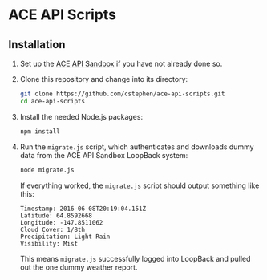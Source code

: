 # ACE API Scripts

## Installation

1. Set up the [ACE API Sandbox](https://github.com/cstephen/ace-api-sandbox) if you have not already done so.

1. Clone this repository and change into its directory:

   ```bash
   git clone https://github.com/cstephen/ace-api-scripts.git
   cd ace-api-scripts
   ```

1. Install the needed Node.js packages:

   ```bash
   npm install
   ```

1. Run the `migrate.js` script, which authenticates and downloads dummy data from the ACE API Sandbox LoopBack system:

   ```bash
   node migrate.js
   ```

   If everything worked, the `migrate.js` script should output something like this:

   ```
   Timestamp: 2016-06-08T20:19:04.151Z
   Latitude: 64.8592668
   Longitude: -147.8511062
   Cloud Cover: 1/8th
   Precipitation: Light Rain
   Visibility: Mist
   ```

   This means `migrate.js` successfully logged into LoopBack and pulled out the one dummy weather report.
